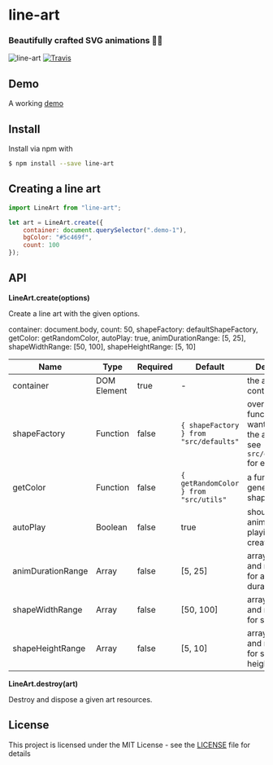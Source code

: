 # line-art

### Beautifully crafted SVG animations 👨‍🎨

![line-art](https://img.shields.io/npm/v/line-art.svg?style=flat-square)
[![Travis](https://img.shields.io/travis/uditalias/line-art.svg?style=flat-square)](https://travis-ci.org/uditalias/line-art)


## Demo
A working [demo](https://uditalias.github.io/line-art/)


## Install
Install via npm with
```sh
$ npm install --save line-art
```

## Creating a line art
```javascript
import LineArt from "line-art";

let art = LineArt.create({
    container: document.querySelector(".demo-1"),
    bgColor: "#5c469f",
    count: 100
});
```

## API
**LineArt.create(options)**

Create a line art with the given options.

 container: document.body,
    count: 50,
    shapeFactory: defaultShapeFactory,
    getColor: getRandomColor,
    autoPlay: true,
    animDurationRange: [5, 25],
    shapeWidthRange: [50, 100],
    shapeHeightRange: [5, 10]

| Name | Type | Required | Default | Description |
| - | - | - | - | - |
| container | DOM Element | true | - | the art container |
| shapeFactory | Function | false | `{ shapeFactory } from "src/defaults"` | override this function if you want to control the art shapes, see `src/defatuls.js` for example |
| getColor | Function | false | `{ getRandomColor } from "src/utils"` | a function to generate a shape color` |
| autoPlay | Boolean | false | true | should the animation start playing once art created |
| animDurationRange | Array | false | [5, 25] | array of min and max values for animation duration |
| shapeWidthRange | Array | false | [50, 100] | array of min and max values for shape width |
| shapeHeightRange | Array | false | [5, 10] | array of min and max values for shape height |

**LineArt.destroy(art)**

Destroy and dispose a given art resources.

## License

This project is licensed under the MIT License - see the [LICENSE](LICENSE) file for details

